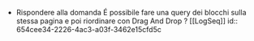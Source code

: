 - Rispondere alla domanda É possibile fare una query dei blocchi sulla stessa pagina e poi riordinare con Drag And Drop ? [[LogSeq]]
  id:: 654cee34-2226-4ac3-a03f-3462e15cfd5c
